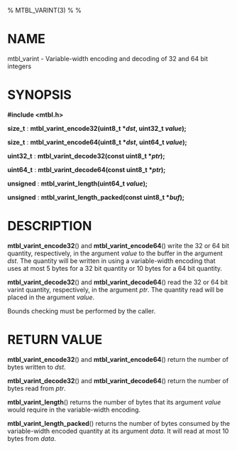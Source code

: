 % MTBL_VARINT(3)
%
%

# NAME

mtbl_varint - Variable-width encoding and decoding of 32 and 64 bit integers

# SYNOPSIS

**#include \<mtbl.h\>**

**size_t**
:   **mtbl_varint_encode32(uint8_t \*_dst_, uint32_t _value_);**

**size_t**
:   **mtbl_varint_encode64(uint8_t \*_dst_, uint64_t _value_);**

**uint32_t**
:   **mtbl_varint_decode32(const uint8_t \*_ptr_);**

**uint64_t**
:   **mtbl_varint_decode64(const uint8_t \*_ptr_);**

**unsigned**
:   **mtbl_varint_length(uint64_t _value_);**

**unsigned**
:   **mtbl_varint_length_packed(const uint8_t \*_buf_);**

# DESCRIPTION

**mtbl_varint_encode32**() and **mtbl_varint_encode64**() write the 32 or 64 bit
quantity, respectively, in the argument _value_ to the buffer in the argument
_dst_. The quantity will be written in using a variable-width encoding that uses
at most 5 bytes for a 32 bit quantity or 10 bytes for a 64 bit quantity.

**mtbl_varint_decode32**() and **mtbl_varint_decode64**() read the 32
or 64 bit varint quantity, respectively, in the argument _ptr_. The quantity
read will be placed in the argument _value_.

Bounds checking must be performed by the caller.

# RETURN VALUE

**mtbl_varint_encode32**() and **mtbl_varint_encode64**() return the number of
bytes written to _dst_.

**mtbl_varint_decode32**() and **mtbl_varint_decode64**() return the number of
bytes read from _ptr_.

**mtbl_varint_length**() returns the number of bytes that its argument _value_
would require in the variable-width encoding.

**mtbl_varint_length_packed**() returns the number of bytes consumed by the
variable-width encoded quantity at its argument _data_. It will read at most 10
bytes from _data_.
